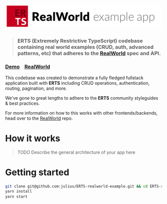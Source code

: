 # ![RealWorld Example App](logo.png)

> ### ERTS (Extremely Restrictive TypeScript) codebase containing real world examples (CRUD, auth, advanced patterns, etc) that adheres to the [RealWorld](https://github.com/gothinkster/realworld) spec and API.


### [Demo](https://julius.github.io/ERTS-realworld-example-demo/)&nbsp;&nbsp;&nbsp;&nbsp;[RealWorld](https://github.com/gothinkster/realworld)


This codebase was created to demonstrate a fully fledged fullstack application built with **ERTS** including CRUD operations, authentication, routing, pagination, and more.

We've gone to great lengths to adhere to the **ERTS** community styleguides & best practices.

For more information on how to this works with other frontends/backends, head over to the [RealWorld](https://github.com/gothinkster/realworld) repo.


# How it works

> TODO Describe the general architecture of your app here

# Getting started

```bash
git clone git@github.com:julius/ERTS-realworld-example.git && cd ERTS-realworld-example
yarn install
yarn start
```

